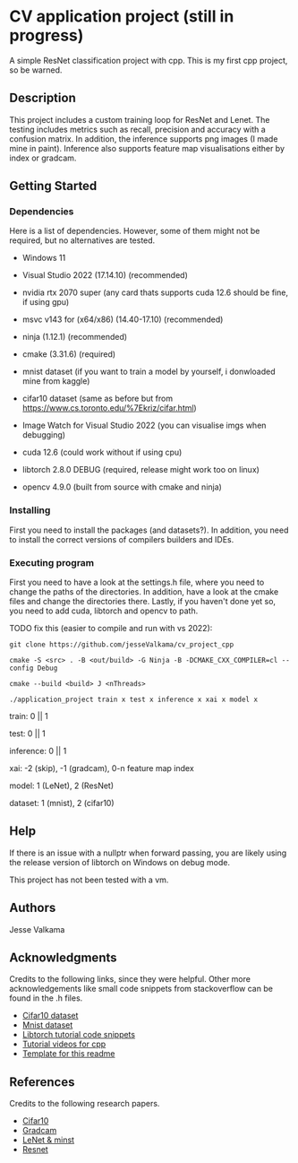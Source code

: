 # CV application project (still in progress)

A simple ResNet classification project with cpp. This is my first cpp project, so be warned.

## Description

This project includes a custom training loop for ResNet and Lenet. The testing includes metrics
such as recall, precision and accuracy with a confusion matrix. In addition, the
inference supports png images (I made mine in paint). Inference also supports
feature map visualisations either by index or gradcam.

## Getting Started

### Dependencies

Here is a list of dependencies. However, some of them might not be required,
but no alternatives are tested.

* Windows 11
* Visual Studio 2022 (17.14.10) (recommended)
* nvidia rtx 2070 super (any card thats supports cuda 12.6 should be fine, if using gpu)

* msvc v143 for (x64/x86) (14.40-17.10) (recommended)
* ninja (1.12.1) (recommended)
* cmake (3.31.6) (required)
* mnist dataset (if you want to train a model by yourself, i donwloaded mine from kaggle)
* cifar10 dataset (same as before but from https://www.cs.toronto.edu/%7Ekriz/cifar.html)
* Image Watch for Visual Studio 2022 (you can visualise imgs when debugging)

* cuda 12.6 (could work without if using cpu)
* libtorch 2.8.0 DEBUG (required, release might work too on linux)
* opencv 4.9.0 (built from source with cmake and ninja)

### Installing

First you need to install the packages (and datasets?). In addition, you need to install the correct
versions of compilers builders and IDEs.

### Executing program

First you need to have a look at the settings.h file, where you need to change
the paths of the directories. In addition, have a look at the cmake files and
change the directories there. Lastly, if you haven't done yet so, you need to add
cuda, libtorch and opencv to path.

TODO fix this (easier to compile and run with vs 2022):

```
git clone https://github.com/jesseValkama/cv_project_cpp
```
```
cmake -S <src> . -B <out/build> -G Ninja -B -DCMAKE_CXX_COMPILER=cl --config Debug
```
```
cmake --build <build> J <nThreads>
```
```
./application_project train x test x inference x xai x model x
```
train: 0 || 1

test: 0 || 1

inference: 0 || 1

xai: -2 (skip), -1 (gradcam), 0-n feature map index

model: 1 (LeNet), 2 (ResNet)

dataset: 1 (mnist), 2 (cifar10)


## Help

If there is an issue with a nullptr when forward passing, you are likely using
the release version of libtorch on Windows on debug mode. 

This project has not been tested with a vm.

## Authors

Jesse Valkama 

## Acknowledgments

Credits to the following links, since they were helpful. Other more acknowledgements like small code snippets
from stackoverflow can be found in the .h files.
* [Cifar10 dataset](https://www.cs.toronto.edu/%7Ekriz/learning-features-2009-TR.pdf)
* [Mnist dataset](https://www.kaggle.com/datasets/hojjatk/mnist-dataset)
* [Libtorch tutorial code snippets](https://github.com/pytorch/examples/tree/main/cpp)
* [Tutorial videos for cpp](https://www.youtube.com/playlist?list=PLlrATfBNZ98dudnM48yfGUldqGD0S4FFb)
* [Template for this readme](https://gist.github.com/DomPizzie/7a5ff55ffa9081f2de27c315f5018afc)

## References

Credits to the following research papers.
* [Cifar10](https://www.cs.toronto.edu/~kriz/learning-features-2009-TR.pdf)
* [Gradcam](https://arxiv.org/abs/1610.02391)
* [LeNet & minst](https://arxiv.org/abs/1610.02391)
* [Resnet](https://arxiv.org/abs/1512.03385)